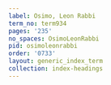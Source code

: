 ```yaml
---
label: Osimo, Leon Rabbi
term_no: term934
pages: '235'
no_spaces: OsimoLeonRabbi
pid: osimoleonrabbi
order: '0733'
layout: generic_index_term
collection: index-headings
---
```


